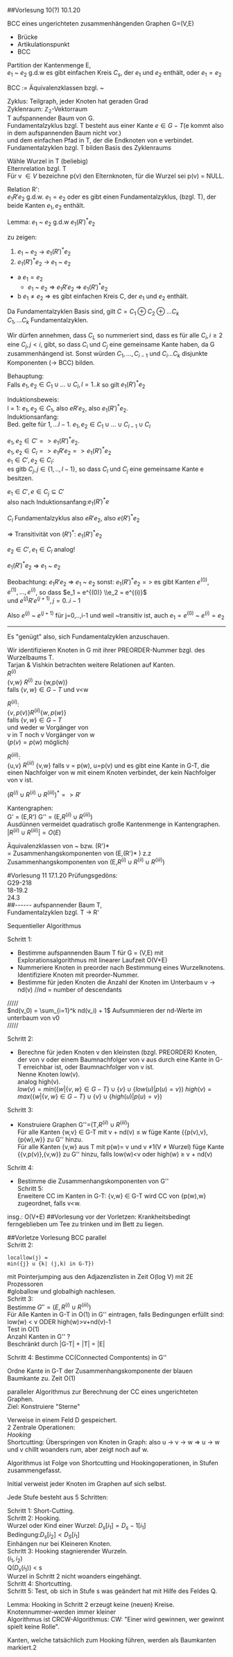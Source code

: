 ##Vorlesung 10(?) 10.1.20

BCC eines ungerichteten zusammenhängenden Graphen G=(V,E)  
- Brücke
- Artikulationspunkt  
- BCC

Partition der Kantenmenge E,  
$e_1$ ~ $e_2$ g.d.w es gibt einfachen Kreis $C_s$, der $e_1$ und $e_2$ enthält, oder $e_1 = e_2$

  BCC := Äquivalenzklassen bzgl. ~

  Zyklus: Teilgraph, jeder Knoten hat geraden Grad  
  Zyklenraum: $\mathbb{Z_2}$-Vektorraum  
  T aufspannender Baum von G.  
  Fundamentalzyklus bzgl. T besteht aus einer Kante $e\in G-T$(e kommt also in dem aufspannenden Baum nicht vor.)  
  und dem einfachen Pfad in T, der die Endknoten von e verbindet.  
  Fundamentalzyklen bzgl. T bilden Basis des Zyklenraums


  Wähle Wurzel in T (beliebig)  
    Elternrelation bzgl. T    
    Für v $\in V$ bezeichne p(v) den Elternknoten, für die Wurzel sei p(v) = NULL.

  Relation R':  
  $e_1 R' e_2$ g.d.w. $e_1 = e_2$ oder es gibt einen Fundamentalzyklus, (bzgl. T), der beide Kanten $e_1,e_2$ enthält.  

  Lemma: $e_1$ ~ $e_2$ g.d.w $e_1(R')^* e_2$

  zu zeigen:

  1. $e_1$ ~ $e_2$ &rarr; $e_1(R')^* e_2$
  2. $e_1(R')^* e_2$ &rarr;  $e_1$ ~ $e_2$  

  - a $e_1 = e_2$  
    -  $e_1$ ~ $e_2$ => $e_1 R' e_2$ => $e_1(R')^* e_2$
  - b $e_1 \ne e_2$ => es gibt einfachen Kreis C, der $e_1$ und $e_2$ enthält.

  Da Fundamentalzyklen Basis sind, gilt $C = C_1 \oplus C_2 \oplus \dots C_k$  
  $C_1, \dots C_k$ Fundamentalzyklen.

  Wir dürfen annehmen, dass $C_L$ so nummeriert sind, dass es für alle $C_i, i\geq 2$ eine $C_j, j < i,$ gibt, so dass $C_i \text{ und } C_j$ eine gemeinsame Kante haben, da G zusammenhängend ist. Sonst würden $C_1, \dots, C_{i-1}$ und $C_i ...C_k$ disjunkte Komponenten (&rarr; BCC) bilden.

  Behauptung:  
  Falls $e_1,e_2 \in C_1 \cup ... \cup C_l, l=1..k$ so gilt $e_1 (R')^* e_2$  

  Induktionsbeweis:  
  l = 1: $e_1,e_2 \in C_1,$ also $e R' e_2$, also $e_1 (R')^* e_2$.  
  Induktionsanfang:  
  Bed. gelte für $1,...l-1$.
  $e_1,e_2 \in C_1 \cup \dots \cup C_{l-1} \cup C_l$  

  $e_1,e_2 \in C' => e_1 (R')^* e_2$.  
  $e_1,e_2 \in C_l => e_1 R' e_2 => e_1 (R')^* e_2$  
  $e_1 \in C', e_2 \in C_l:$  
  es gitb $C_j, j \in \{1,..,l-1\}$, so dass $C_l$ und $C_j$ eine gemeinsame Kante e besitzen.

  $e_1 \in C', e \in C_j \subseteq C'$  
  also nach Induktionsanfang:$e_1 (R')^* e$

  $C_l$ Fundamentalzyklus also $e R' e_2$, also $e (R')^* e_2$  

  => Transitivität von $(R')^* :$ $e_1 (R')^* e_2$  

  $e_2 \in C', e_1 \in C_l$  analog!  

  $e_1 (R')^* e_2$ => $e_1$ ~ $e_2$

  Beobachtung: $e_1 R' e_2$ => $e_1$ ~ $e_2$
  sonst: $e_1 (R')^* e_2 =>$ es gibt Kanten $e^{(0)},e^{(1)},...,e^{(i)}$, so dass $e_1 = e^{(0)} \\e_2 = e^{(i)}$  
  und $e^{(j)} R' e^{(j+1)}, j= 0..i-1$

  Also $e^{(j)}$ ~ $e^{(j+1)}$ für j=0,..,i-1
  und weil ~transitiv ist, auch $e_1 = e^{(0)}$ ~ $e^{(i)} = e_2$  

  ---
  Es "genügt" also, sich Fundamentalzyklen anzuschauen.  

  Wir identifizieren Knoten in G mit ihrer PREORDER-Nummer bzgl. des Wurzelbaums T.  
  Tarjan & Vishkin betrachten weitere Relationen auf Kanten.  
  $R^{(i)}$  
  {v,w} $R^{(i)}$ zu {w,p(w)}  
  falls $\{v,w\} \in G-T$ und v<w  

  $R^{(ii)}$:  
   $\{v,p(v)\} R^{(ii)} \{w,p(w)\}$  
  falls $\{v,w\} \in G-T$  
  und weder w Vorgänger von   
  v in T noch v Vorgänger von w  
  ($p(v) = p(w)$ möglich)  

  $R^{(iii)}$:  
  {u,v} $R^{(iii)}$ {v,w}
  falls v = p(w), u=p(v) und es gibt eine Kante in G-T, die einen Nachfolger von w mit einem Knoten verbindet, der kein Nachfolger von v ist.

$(R^{(i)}\cup R^{(ii)} \cup R^{(iii)})^{* } => R'$

Kantengraphen:  
G' = (E,R')
G'' = (E,$R^{(ii)} \cup R^{(iii)}$)  
Ausdünnen vermeidet quadratisch große Kantenmenge in Kantengraphen.
$|R^{(ii)}\cup R^{(iii)}| = O(E)$  

Äquivalenzklassen von ~ bzw. (R')*  
= Zusammenhangskomponenten von (E,(R')* )
z.z Zusammenhangskomponenten von (E,$R^{(i)}\cup R^{(ii)}\cup R^{(iii)}$)

#Vorlesung 11 17.1.20
Prüfungsgedöns:  
G29-218  
18-19.2  
24.3      
##------
aufspannender Baum T,  
Fundamentalzyklen bzgl. T -> R'    

Sequentieller Algorithmus  

Schritt 1:   
- Bestimme aufspannenden Baum T für G = (V,E) mit Explorationsalgorithmus mit linearer Laufzeit O(V+E)
- Nummeriere Knoten in preorder nach Bestimmung eines Wurzelknotens. Identifiziere Knoten mit preorder-Nummer.  
- Bestimme für jeden Knoten die Anzahl der Knoten im Unterbaum v -> nd(v) //nd = number of descendants

/////  
$nd(v_0) = \sum_{i=1}^k nd(v_i) + 1$
Aufsummieren der nd-Werte im unterbaum von v0  
/////

Schritt 2:
- Berechne für jeden Knoten v den kleinsten (bzgl. PREORDER) Knoten, der von v oder einem Baumnachfolger von v aus durch eine Kante in G-T erreichbar ist, oder Baumnachfolger von v ist.  
Nenne Knoten low(v).  
analog high(v).  
$low(v)= min(\{w|\{v,w\}\in G-T\} \cup \{v\} \cup \{low(u) | p(u) = v\})$
$high(v)= max(\{w|\{v,w\}\in G-T\} \cup \{v\} \cup \{high(u) | p(u) = v\})$  

Schritt 3:
- Konstruiere Graphen G''=(T,$R^{(ii)} \cup R^{(iii)}$)  
Für alle Kanten {w,v} $\in$ G-T mit v + nd(v) ≤ w füge Kante {{p(v),v},{p(w),w}} zu G'' hinzu.  
Für alle Kanten {v,w} aus T mit p(w)= v und v ≠1(V ≠ Wurzel) füge Kante {{v,p(v)},{v,w}} zu G'' hinzu, falls low(w)<v oder high(w) ≥ v + nd(v)

Schritt 4:  
- Bestimme die Zusammenhangskomponenten von G''  
Schritt 5:  
Erweitere CC im Kanten in G-T:
{v,w} $\in$ G-T wird CC von {p(w),w} zugeordnet, falls v<w.

insg.: O(V+E)
##Vorlesung vor der Vorletzen:
Krankheitsbedingt ferngeblieben um Tee zu trinken und im Bett zu liegen.  

##Vorletze Vorlesung
BCC parallel  
Schritt 2:  

    locallow(j) =
    min({j} u {k| (j,k) in G-T})  
mit Pointerjumping aus den Adjazenzlisten in Zeit O(log V) mit 2E Prozessoren  
#globallow und globalhigh nachlesen.  
Schritt 3:  
Bestimme $G'' = (E,R^{(i)} \cup R^{(iii)})$  
Für Alle Kanten in G-T in O(1) in G'' eintragen, falls Bedingungen erfüllt sind:  
low(w) < v ODER high(w)>v+nd(v)-1  
Test in O(1)  
Anzahl Kanten in G'' ?  
Beschränkt durch |G-T| + |T| = |E|

Schritt 4: Bestimme CC(Connected Compontents) in G''  

Ordne Kante in G-T der Zusammenhangskomponente der blauen Baumkante zu. Zeit O(1)  

paralleler Algorithmus zur Berechnung der CC eines ungerichteten Graphen.  
Ziel:
Konstruiere "Sterne"   

Verweise in einem Feld D gespeichert.  
2 Zentrale Operationen:  
_Hooking_  
Shortcutting: Überspringen von Knoten in Graph: also u -> v -> w => u -> w und v chillt woanders rum, aber zeigt noch auf w.  

Algorithmus ist Folge von Shortcutting und Hookingoperationen, in Stufen zusammengefasst.  

Initial verweist jeder Knoten im Graphen auf sich selbst.

Jede Stufe besteht aus 5 Schritten:

Schritt 1: Short-Cutting.  
Schritt 2: Hooking.  
Wurzel oder Kind einer Wurzel:
$D_s[i_1] = D_s-1[i_1]$  
Bedingung:$D_s[i_2] < D_S[i_1]$  
Einhängen nur bei Kleineren Knoten.  
Schritt 3: Hooking stagnierender Wurzeln.  
$(i_1,i_2)$  
Q($D_s(i_1)$) < s  
Wurzel in Schritt 2 nicht woanders eingehängt.  
Schritt 4: Shortcutting.  
Schritt 5: Test, ob sich in Stufe s was geändert hat mit Hilfe des Feldes Q.

Lemma: Hooking in Schritt 2 erzeugt keine (neuen) Kreise.  
Knotennummer-werden immer kleiner  
Algorithmus ist CRCW-Algorithmus:
CW: "Einer wird gewinnen, wer gewinnt spielt keine Rolle".

Kanten, welche tatsächlich zum Hooking führen, werden als Baumkanten markiert.2
